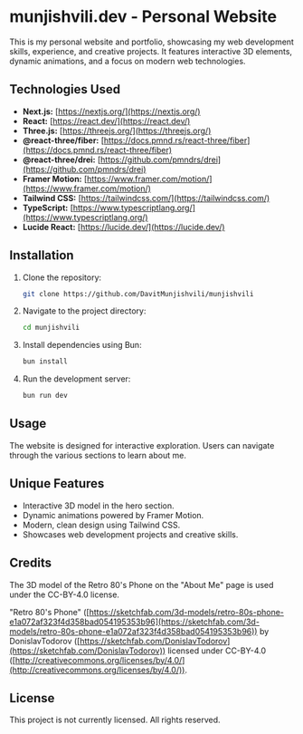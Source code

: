 # munjishvili.dev - Personal Website

This is my personal website and portfolio, showcasing my web development skills, experience, and creative projects. It features interactive 3D elements, dynamic animations, and a focus on modern web technologies.

## Technologies Used

- **Next.js:** [https://nextjs.org/](https://nextjs.org/)
- **React:** [https://react.dev/](https://react.dev/)
- **Three.js:** [https://threejs.org/](https://threejs.org/)
- **@react-three/fiber:** [https://docs.pmnd.rs/react-three/fiber](https://docs.pmnd.rs/react-three/fiber)
- **@react-three/drei:** [https://github.com/pmndrs/drei](https://github.com/pmndrs/drei)
- **Framer Motion:** [https://www.framer.com/motion/](https://www.framer.com/motion/)
- **Tailwind CSS:** [https://tailwindcss.com/](https://tailwindcss.com/)
- **TypeScript:** [https://www.typescriptlang.org/](https://www.typescriptlang.org/)
- **Lucide React:** [https://lucide.dev/](https://lucide.dev/)

## Installation

1. Clone the repository:

   ```bash
   git clone https://github.com/DavitMunjishvili/munjishvili
   ```

2. Navigate to the project directory:

   ```bash
   cd munjishvili
   ```

3. Install dependencies using Bun:

   ```bash
   bun install
   ```

4. Run the development server:

   ```bash
   bun run dev
   ```

## Usage

The website is designed for interactive exploration.
Users can navigate through the various sections to learn about me.

## Unique Features

- Interactive 3D model in the hero section.
- Dynamic animations powered by Framer Motion.
- Modern, clean design using Tailwind CSS.
- Showcases web development projects and creative skills.

## Credits

The 3D model of the Retro 80's Phone on the "About Me" page is used under the CC-BY-4.0 license.

"Retro 80's Phone" ([https://sketchfab.com/3d-models/retro-80s-phone-e1a072af323f4d358bad054195353b96](https://sketchfab.com/3d-models/retro-80s-phone-e1a072af323f4d358bad054195353b96)) by DonislavTodorov ([https://sketchfab.com/DonislavTodorov](https://sketchfab.com/DonislavTodorov)) licensed under CC-BY-4.0 ([http://creativecommons.org/licenses/by/4.0/](http://creativecommons.org/licenses/by/4.0/)).

## License

This project is not currently licensed. All rights reserved.
